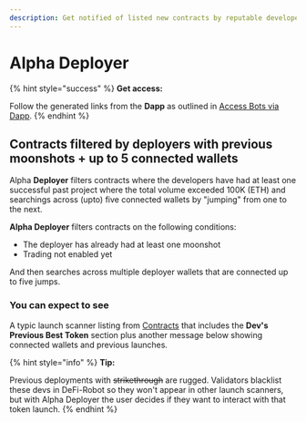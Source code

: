 ```yaml
---
description: Get notified of listed new contracts by reputable developers.
---
```


# Alpha Deployer

{% hint style="success" %}
**Get access:**

Follow the generated links from the **Dapp** as outlined in [Access Bots via Dapp](../../about/getting-started/2.-access-bots-via-dapp.md).
{% endhint %}

## Contracts filtered by deployers with previous moonshots + up to 5 connected wallets&#x20;

Alpha **Deployer** filters contracts where the developers have had at least one successful past project where the total volume exceeded 100K (ETH) and searchings across (upto) five connected wallets by "jumping" from one to the next.

**Alpha Deployer** filters contracts on the following conditions:

* The deployer has already had at least one moonshot
* Trading not enabled yet

And then searches across multiple deployer wallets that are connected up to five jumps.

### You can expect to see

A typic launch scanner listing from [Contracts](contracts.md) that includes the **Dev's Previous Best Token** section plus another message below showing connected wallets and previous launches.

{% hint style="info" %}
**Tip:**

Previous deployments with ~~strikethrough~~ are rugged. Validators blacklist these devs in DeFi-Robot so they won't appear in other launch scanners, but with Alpha Deployer the user decides if they want to interact with that token launch.
{% endhint %}
